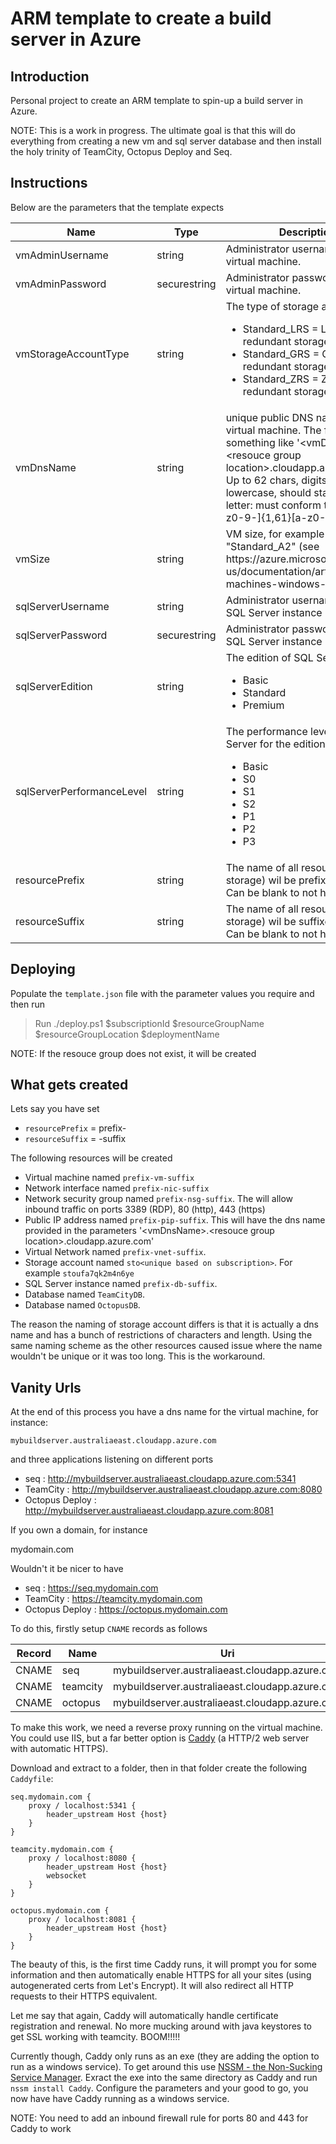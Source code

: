 # ARM template to create a build server in Azure

## Introduction

Personal project to create an ARM template to spin-up a build server in Azure.

NOTE: This is a work in progress. The ultimate goal is that this will do everything from creating a new vm and sql server database and then install the holy trinity of TeamCity, Octopus Deploy and Seq.

## Instructions

Below are the parameters that the template expects

<table>
    <thead>
        <tr>
            <th>Name</th>
            <th>Type</th>
            <th>Description</th>
        </tr>
    </thead>
    <tbody>
        <tr>
            <td>vmAdminUsername</td>
            <td>string</td>
            <td>Administrator username for the virtual machine.</td>
        </tr>
        <tr>
            <td>vmAdminPassword</td>
            <td>securestring</td>
            <td>Administrator password for the virtual machine.</td>
        </tr>
        <tr>
            <td>vmStorageAccountType</td>
            <td>string</td>
            <td>
                The type of storage account
                <ul>
                    <li>Standard_LRS = Locally-redundant storage</li>
                    <li>Standard_GRS = Geo-redundant storage</li>
                    <li>Standard_ZRS = Zone-redundant storage</li>
                </ul>
            </td>
        </tr>
        <tr>
            <td>vmDnsName</td>
            <td>string</td>
            <td>unique public DNS name for the virtual machine. The fqdn will look something like '&lt;vmDnsName&gt;.&lt;resouce group location&gt;.cloudapp.azure.com'. Up to 62 chars, digits or dashes, lowercase, should start with a letter: must conform to '^[a-z][a-z0-9-]{1,61}[a-z0-9]$'.</td>
        </tr>
        <tr>
            <td>vmSize</td>
            <td>string</td>
            <td>VM size, for example "Standard_A2" (see https://azure.microsoft.com/en-us/documentation/articles/virtual-machines-windows-sizes/).</td>
        </tr>
        <tr>
            <td>sqlServerUsername</td>
            <td>string</td>
            <td>Administrator username for the SQL Server instance</td>
        </tr>
        <tr>
            <td>sqlServerPassword</td>
            <td>securestring</td>
            <td>Administrator password for the SQL Server instance</td>
        </tr>
        <tr>
            <td>sqlServerEdition</td>
            <td>string</td>
            <td>
                The edition of SQL Server
                <ul>
                    <li>Basic</li>
                    <li>Standard</li>
                    <li>Premium</li>
                </ul>
            </td>
        </tr>
        <tr>
            <td>sqlServerPerformanceLevel</td>
            <td>string</td>
            <td>
                The performance level of of SQL Server for the edition
                <ul>
                    <li>Basic</li>
                    <li>S0</li>
                    <li>S1</li>
                    <li>S2</li>
                    <li>P1</li>
                    <li>P2</li>
                    <li>P3</li>
                </ul>
            </td>
        </tr>
        <tr>
            <td>resourcePrefix</td>
            <td>string</td>
            <td>The name of all resources (except storage) wil be prefixed with this. Can be blank to not have a prefix.</td>
        </tr>
        <tr>
            <td>resourceSuffix</td>
            <td>string</td>
            <td>The name of all resource (except storage) wil be suffixed with this. Can be blank to not have a suffix.</td>
        </tr>
    </tbody>
</table>

## Deploying

Populate the `template.json` file with the parameter values you require and then run

> Run ./deploy.ps1 $subscriptionId $resourceGroupName $resourceGroupLocation $deploymentName

NOTE: If the resouce group does not exist, it will be created

## What gets created

Lets say you have set

* `resourcePrefix` = prefix-
* `resourceSuffix` = -suffix

The following resources will be created

* Virtual machine named  `prefix-vm-suffix` 
* Network interface named  `prefix-nic-suffix` 
* Network security group named `prefix-nsg-suffix`. The will allow inbound traffic on ports 3389 (RDP), 80 (http), 443 (https)
* Public IP address named `prefix-pip-suffix`. This will have the dns name provided in the parameters '&lt;vmDnsName&gt;.&lt;resouce group location&gt;.cloudapp.azure.com'
* Virtual Network named `prefix-vnet-suffix`.
* Storage account named `sto<unique based on subscription>`. For example `stoufa7qk2m4n6ye`
* SQL Server instance named `prefix-db-suffix`.
* Database named `TeamCityDB`.
* Database named `OctopusDB`.

The reason the naming of storage account differs is that it is actually a dns name and has a bunch of restrictions of characters and length. Using the same naming scheme as the other resources caused issue where the name wouldn't be unique or it was too long. This is the workaround.

## Vanity Urls

At the end of this process you have a dns name for the virtual machine, for instance:

`mybuildserver.australiaeast.cloudapp.azure.com`

and three applications listening on different ports

* seq : http://mybuildserver.australiaeast.cloudapp.azure.com:5341
* TeamCity : http://mybuildserver.australiaeast.cloudapp.azure.com:8080
* Octopus Deploy : http://mybuildserver.australiaeast.cloudapp.azure.com:8081

If you own a domain, for instance

mydomain.com

Wouldn't it be nicer to have

* seq : https://seq.mydomain.com
* TeamCity : https://teamcity.mydomain.com
* Octopus Deploy : https://octopus.mydomain.com

To do this, firstly setup `CNAME` records as follows

| Record  | Name | Uri |
| ------------- | ------------- | ------------- |
| CNAME | seq | mybuildserver.australiaeast.cloudapp.azure.com |
| CNAME | teamcity | mybuildserver.australiaeast.cloudapp.azure.com |
| CNAME | octopus | mybuildserver.australiaeast.cloudapp.azure.com |

To make this work, we need a reverse proxy running on the virtual machine. You could use IIS, but a far better option is [Caddy](https://caddyserver.com) (a HTTP/2 web server with automatic HTTPS).

Download and extract to a folder, then in that folder create the following `Caddyfile`:

```
seq.mydomain.com {
    proxy / localhost:5341 {
        header_upstream Host {host}
    }
}

teamcity.mydomain.com {
    proxy / localhost:8080 {
        header_upstream Host {host}
        websocket
    }
}

octopus.mydomain.com {
    proxy / localhost:8081 {
        header_upstream Host {host}
    }
}
```

The beauty of this, is the first time Caddy runs, it will prompt you for some information and then automatically enable HTTPS for all your sites (using autogenerated certs from Let's Encrypt). It will also redirect all HTTP requests to their HTTPS equivalent.

Let me say that again, Caddy will automatically handle certificate registration and renewal. No more mucking around with java keystores to get SSL working with teamcity. BOOM!!!!!

Currently though, Caddy only runs as an exe (they are adding the option to run as a windows service). To get around this use [NSSM - the Non-Sucking Service Manager](https://nssm.cc/). Exract the exe into the same directory as Caddy and run `nssm install Caddy`. Configure the parameters and your good to go, you now have have Caddy running as a windows service.

NOTE: You need to add an inbound firewall rule for ports 80 and 443 for Caddy to work
